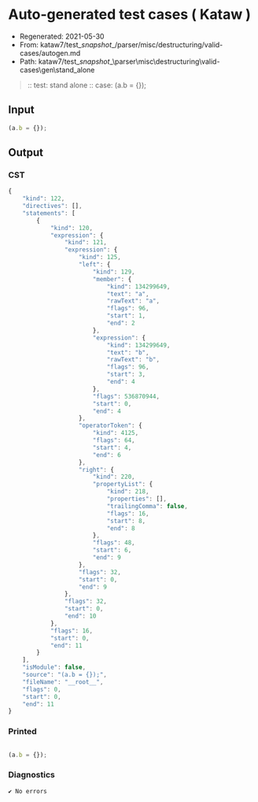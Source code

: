 # Auto-generated test cases ( Kataw )
- Regenerated: 2021-05-30
- From: kataw7/test\__snapshot__/parser/misc/destructuring/valid-cases/autogen.md
- Path: kataw7/test\__snapshot__\parser\misc\destructuring\valid-cases\gen\stand_alone
> :: test: stand alone
> :: case: (a.b = {});
## Input

`````js
(a.b = {});
`````
## Output

### CST

```javascript
{
    "kind": 122,
    "directives": [],
    "statements": [
        {
            "kind": 120,
            "expression": {
                "kind": 121,
                "expression": {
                    "kind": 125,
                    "left": {
                        "kind": 129,
                        "member": {
                            "kind": 134299649,
                            "text": "a",
                            "rawText": "a",
                            "flags": 96,
                            "start": 1,
                            "end": 2
                        },
                        "expression": {
                            "kind": 134299649,
                            "text": "b",
                            "rawText": "b",
                            "flags": 96,
                            "start": 3,
                            "end": 4
                        },
                        "flags": 536870944,
                        "start": 0,
                        "end": 4
                    },
                    "operatorToken": {
                        "kind": 4125,
                        "flags": 64,
                        "start": 4,
                        "end": 6
                    },
                    "right": {
                        "kind": 220,
                        "propertyList": {
                            "kind": 218,
                            "properties": [],
                            "trailingComma": false,
                            "flags": 16,
                            "start": 8,
                            "end": 8
                        },
                        "flags": 48,
                        "start": 6,
                        "end": 9
                    },
                    "flags": 32,
                    "start": 0,
                    "end": 9
                },
                "flags": 32,
                "start": 0,
                "end": 10
            },
            "flags": 16,
            "start": 0,
            "end": 11
        }
    ],
    "isModule": false,
    "source": "(a.b = {});",
    "fileName": "__root__",
    "flags": 0,
    "start": 0,
    "end": 11
}
```

### Printed

```javascript

(a.b = {});
```

### Diagnostics

```javascript
✔ No errors
```

